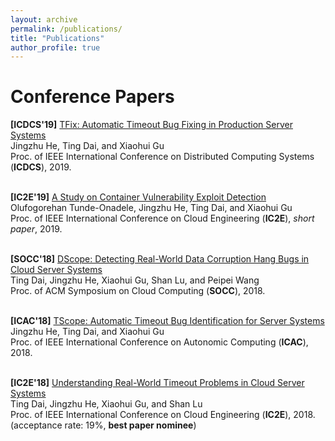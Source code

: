 ```yaml
---
layout: archive
permalink: /publications/
title: "Publications"
author_profile: true
---
```



Conference Papers
======
<b>[ICDCS'19]</b> [TFix: Automatic Timeout Bug Fixing in Production Server Systems](http://dance.csc.ncsu.edu/papers/ICDCS19.pdf)<br/>
Jingzhu He, Ting Dai, and Xiaohui Gu<br/>
Proc. of IEEE International Conference on Distributed Computing Systems (<b>ICDCS</b>), 2019.
<br/>
<br/>

<b>[IC2E'19]</b> [A Study on Container Vulnerability Exploit Detection](http://dance.csc.ncsu.edu/papers/IC2E19.pdf)<br/>
Olufogorehan Tunde-Onadele, Jingzhu He, Ting Dai, and Xiaohui Gu <br/>
Proc. of IEEE International Conference on Cloud Engineering (<b>IC2E</b>), <i>short paper</i>, 2019.
<br/>
<br/>

<b>[SOCC'18]</b> [DScope: Detecting Real-World Data Corruption Hang Bugs in Cloud Server Systems](http://dance.csc.ncsu.edu/papers/SOCC18.pdf)<br/>
Ting Dai, Jingzhu He, Xiaohui Gu, Shan Lu, and Peipei Wang <br/>
Proc. of ACM Symposium on Cloud Computing (<b>SOCC</b>), 2018.
<br/>
<br/>

<b>[ICAC'18]</b> [TScope: Automatic Timeout Bug Identification for Server Systems](http://dance.csc.ncsu.edu/papers/ICAC18.pdf)<br/>
Jingzhu He, Ting Dai, and Xiaohui Gu<br/>
Proc. of IEEE International Conference on Autonomic Computing (<b>ICAC</b>), 2018.
<br/>
<br/>

<b>[IC2E'18]</b> [Understanding Real-World Timeout Problems in Cloud Server Systems](http://dance.csc.ncsu.edu/papers/IC2E18.pdf)<br/>
Ting Dai, Jingzhu He, Xiaohui Gu, and Shan Lu<br/>
Proc. of IEEE International Conference on Cloud Engineering (<b>IC2E</b>), 2018. (acceptance rate: 19%, <b>best paper nominee</b>)
